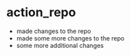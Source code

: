 # action_repo
- made changes to the repo
- made some more changes to the repo
- some more additional changes

